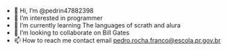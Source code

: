 - 👋 Hi, I’m @pedrin47882398
- 👀 I’m interested in programmer
- 🌱 I’m currently learning The languages ​​of scrath and alura
- 💞️ I’m looking to collaborate on Bill Gates
- 📫 How to reach me contact email pedro.rocha.franco@escola.pr.gov.br
